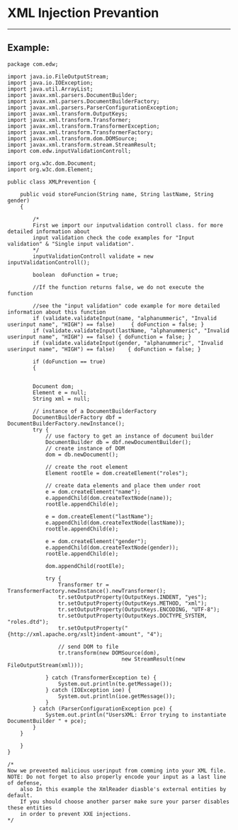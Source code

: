# XML Injection Prevantion 
-------

## Example:


	package com.edw;

	import java.io.FileOutputStream;
	import java.io.IOException;
	import java.util.ArrayList;
	import javax.xml.parsers.DocumentBuilder;
	import javax.xml.parsers.DocumentBuilderFactory;
	import javax.xml.parsers.ParserConfigurationException;
	import javax.xml.transform.OutputKeys;
	import javax.xml.transform.Transformer;
	import javax.xml.transform.TransformerException;
	import javax.xml.transform.TransformerFactory;
	import javax.xml.transform.dom.DOMSource;
	import javax.xml.transform.stream.StreamResult;
	import com.edw.inputValidationControll; 

	import org.w3c.dom.Document;
	import org.w3c.dom.Element;

	public class XMLPrevention {

		public void storeFuncion(String name, String lastName, String gender)
		{
			
			/*
			First we import our inputvalidation controll class. for more detailed information about 
			input validation check the code examples for "Input validation" & "Single input validation".
			*/
			inputValidationControll validate = new inputValidationControll();

			boolean  doFunction = true;

			//If the function returns false, we do not execute the function

			//see the "input validation" code example for more detailed information about this function
			if (validate.validateInput(name, "alphanummeric", "Invalid userinput name", "HIGH") == false)     { doFunction = false; }
			if (validate.validateInput(lastName, "alphanummeric", "Invalid userinput name", "HIGH") == false) { doFunction = false; }
			if (validate.validateInput(gender, "alphanummeric", "Invalid userinput name", "HIGH") == false)    { doFunction = false; }

			if (doFunction == true)
			{
			
			
			Document dom;
			Element e = null;
			String xml = null;

			// instance of a DocumentBuilderFactory
			DocumentBuilderFactory dbf = DocumentBuilderFactory.newInstance();
			try {
				// use factory to get an instance of document builder
				DocumentBuilder db = dbf.newDocumentBuilder();
				// create instance of DOM
				dom = db.newDocument();

				// create the root element
				Element rootEle = dom.createElement("roles");

				// create data elements and place them under root
				e = dom.createElement("name");
				e.appendChild(dom.createTextNode(name));
				rootEle.appendChild(e);

				e = dom.createElement("lastName");
				e.appendChild(dom.createTextNode(lastName));
				rootEle.appendChild(e);

				e = dom.createElement("gender");
				e.appendChild(dom.createTextNode(gender));
				rootEle.appendChild(e);

				dom.appendChild(rootEle);

				try {
					Transformer tr = TransformerFactory.newInstance().newTransformer();
					tr.setOutputProperty(OutputKeys.INDENT, "yes");
					tr.setOutputProperty(OutputKeys.METHOD, "xml");
					tr.setOutputProperty(OutputKeys.ENCODING, "UTF-8");
					tr.setOutputProperty(OutputKeys.DOCTYPE_SYSTEM, "roles.dtd");
					tr.setOutputProperty("{http://xml.apache.org/xslt}indent-amount", "4");

					// send DOM to file
					tr.transform(new DOMSource(dom), 
										new StreamResult(new FileOutputStream(xml)));

				} catch (TransformerException te) {
					System.out.println(te.getMessage());
				} catch (IOException ioe) {
					System.out.println(ioe.getMessage());
				}
			} catch (ParserConfigurationException pce) {
				System.out.println("UsersXML: Error trying to instantiate DocumentBuilder " + pce);
			}
		}
		
		}
	}

	/*
	Now we prevented malicious userinput from comming into your XML file.
	NOTE: Do not forget to also properly encode your input as a last line of defense, 
		also In this example the XmlReader diasble's external entities by default.
		If you should choose another parser make sure your parser disables these entities 
		in order to prevent XXE injections.
	*/

